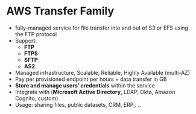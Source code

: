 # AWS Transfer Family

- fully-managed service for file transfer into and out of S3 or EFS using the FTP protocol
- Support:
    - **FTP**
    - **FTPS**
    - **SFTP**
    - **AS2**
- Managed infrastructure, Scalable, Reliable, Highly Available (multi-AZ)
- Pay per provisioned endpoint per hours + data transfer in GB
- **Store and manage users’ credentials** within the service
- Integrate with (**Microsoft Active Directory,** LDAP, Okta, Amazon Cognito, custom)
- Usage: sharing files, public datasets, CRM, ERP,. ..